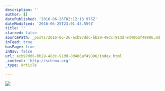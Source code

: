 ```yaml
---
description: ''
author: []
datePublished: '2016-06-26T02:12:13.976Z'
dateModified: '2016-06-25T23:01:43.559Z'
title: ''
starred: false
sourcePath: _posts/2016-06-26-acb97dd6-bb29-48dc-91dd-8d406af49896.md
inFeed: true
hasPage: true
inNav: false
url: acb97dd6-bb29-48dc-91dd-8d406af49896/index.html
_context: 'http://schema.org'
_type: Article

---
```

![](https://the-grid-user-content.s3-us-west-2.amazonaws.com/35cc409a-165b-4aa9-afae-06b8860d25e4.jpg)